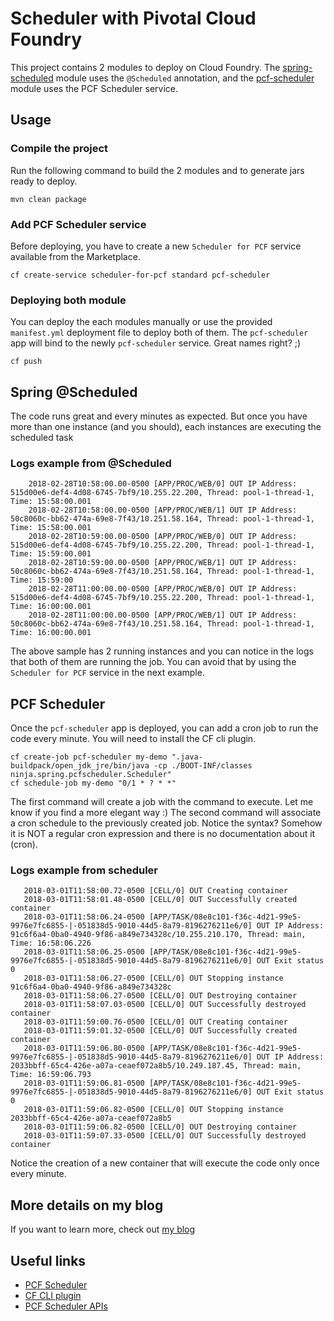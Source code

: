 # Scheduler with Pivotal Cloud Foundry

This project contains 2 modules to deploy on Cloud Foundry. The [spring-scheduled](./spring-scheduled) module uses the `@Scheduled` annotation, and the [pcf-scheduler](./pcf-scheduler) module uses the PCF Scheduler service. 

## Usage

### Compile the project

Run the following command to build the 2 modules and to generate jars ready to deploy.

    mvn clean package

### Add PCF Scheduler service

Before deploying, you have to create a new `Scheduler for PCF` service available from the Marketplace.

    cf create-service scheduler-for-pcf standard pcf-scheduler  


### Deploying both module

You can deploy the each modules manually or use the provided `manifest.yml` deployment file to deploy both of them. The `pcf-scheduler` app will bind to the newly `pcf-scheduler` service. Great names right? ;)

    cf push
  
  
## Spring @Scheduled

The code runs great and every minutes as expected. But once you have more than one instance (and you should), each instances are executing the scheduled task

### Logs example from @Scheduled

```
    2018-02-28T10:58:00.00-0500 [APP/PROC/WEB/0] OUT IP Address: 515d00e6-def4-4d08-6745-7bf9/10.255.22.200, Thread: pool-1-thread-1, Time: 15:58:00.001
    2018-02-28T10:58:00.00-0500 [APP/PROC/WEB/1] OUT IP Address: 50c8060c-bb62-474a-69e8-7f43/10.251.58.164, Thread: pool-1-thread-1, Time: 15:58:00.001
    2018-02-28T10:59:00.00-0500 [APP/PROC/WEB/0] OUT IP Address: 515d00e6-def4-4d08-6745-7bf9/10.255.22.200, Thread: pool-1-thread-1, Time: 15:59:00.001
    2018-02-28T10:59:00.00-0500 [APP/PROC/WEB/1] OUT IP Address: 50c8060c-bb62-474a-69e8-7f43/10.251.58.164, Thread: pool-1-thread-1, Time: 15:59:00
    2018-02-28T11:00:00.00-0500 [APP/PROC/WEB/0] OUT IP Address: 515d00e6-def4-4d08-6745-7bf9/10.255.22.200, Thread: pool-1-thread-1, Time: 16:00:00.001
    2018-02-28T11:00:00.00-0500 [APP/PROC/WEB/1] OUT IP Address: 50c8060c-bb62-474a-69e8-7f43/10.251.58.164, Thread: pool-1-thread-1, Time: 16:00:00.001
```

The above sample has 2 running instances and you can notice in the logs that both of them are running the job. You can avoid that by using the `Scheduler for PCF` service in the next example.

## PCF Scheduler

Once the `pcf-scheduler` app is deployed, you can add a cron job to run the code every minute. You will need to install the CF cli plugin.

    cf create-job pcf-scheduler my-demo ".java-buildpack/open_jdk_jre/bin/java -cp ./BOOT-INF/classes ninja.spring.pcfscheduler.Scheduler"
    cf schedule-job my-demo "0/1 * ? * *"

The first command will create a job with the command to execute. Let me know if you find a more elegant way :)
The second command will associate a cron schedule to the previously created job. Notice the syntax? Somehow it is NOT a regular cron expression and there is no documentation about it (cron).

### Logs example from scheduler

```
   2018-03-01T11:58:00.72-0500 [CELL/0] OUT Creating container
   2018-03-01T11:58:01.48-0500 [CELL/0] OUT Successfully created container
   2018-03-01T11:58:06.24-0500 [APP/TASK/08e8c101-f36c-4d21-99e5-9976e7fc6855-|-051838d5-9010-44d5-8a79-8196276211e6/0] OUT IP Address: 91c6f6a4-0ba0-4940-9f86-a849e734328c/10.255.210.170, Thread: main, Time: 16:58:06.226
   2018-03-01T11:58:06.25-0500 [APP/TASK/08e8c101-f36c-4d21-99e5-9976e7fc6855-|-051838d5-9010-44d5-8a79-8196276211e6/0] OUT Exit status 0
   2018-03-01T11:58:06.27-0500 [CELL/0] OUT Stopping instance 91c6f6a4-0ba0-4940-9f86-a849e734328c
   2018-03-01T11:58:06.27-0500 [CELL/0] OUT Destroying container
   2018-03-01T11:58:07.03-0500 [CELL/0] OUT Successfully destroyed container
   2018-03-01T11:59:00.76-0500 [CELL/0] OUT Creating container
   2018-03-01T11:59:01.32-0500 [CELL/0] OUT Successfully created container
   2018-03-01T11:59:06.80-0500 [APP/TASK/08e8c101-f36c-4d21-99e5-9976e7fc6855-|-051838d5-9010-44d5-8a79-8196276211e6/0] OUT IP Address: 2033bbff-65c4-426e-a07a-ceaef072a8b5/10.249.187.45, Thread: main, Time: 16:59:06.793
   2018-03-01T11:59:06.81-0500 [APP/TASK/08e8c101-f36c-4d21-99e5-9976e7fc6855-|-051838d5-9010-44d5-8a79-8196276211e6/0] OUT Exit status 0
   2018-03-01T11:59:06.82-0500 [CELL/0] OUT Stopping instance 2033bbff-65c4-426e-a07a-ceaef072a8b5
   2018-03-01T11:59:06.82-0500 [CELL/0] OUT Destroying container
   2018-03-01T11:59:07.33-0500 [CELL/0] OUT Successfully destroyed container
```

Notice the creation of a new container that will execute the code only once every minute.

## More details on my blog
If you want to learn more, check out [my blog](https://medium.com/@christophef/scheduler-with-cloud-foundry-2f98d3daef35)

## Useful links

* [PCF Scheduler](http://docs.pivotal.io/pcf-scheduler/1-1/using.html)
* [CF CLI plugin](https://network.pivotal.io/products/p-scheduler-for-pcf)
* [PCF Scheduler APIs](http://docs.pivotal.io/pcf-scheduler/1-1/api/)
